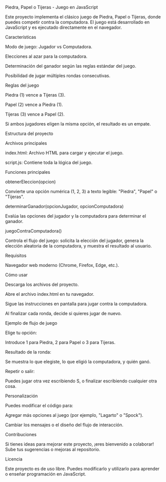 Piedra, Papel o Tijeras - Juego en JavaScript

Este proyecto implementa el clásico juego de Piedra, Papel o Tijeras, donde puedes competir contra la computadora. El juego está desarrollado en JavaScript y es ejecutado directamente en el navegador.

Características

Modo de juego: Jugador vs Computadora.

Elecciones al azar para la computadora.

Determinación del ganador según las reglas estándar del juego.

Posibilidad de jugar múltiples rondas consecutivas.

Reglas del juego

Piedra (1) vence a Tijeras (3).

Papel (2) vence a Piedra (1).

Tijeras (3) vence a Papel (2).

Si ambos jugadores eligen la misma opción, el resultado es un empate.

Estructura del proyecto

Archivos principales

index.html: Archivo HTML para cargar y ejecutar el juego.

script.js: Contiene toda la lógica del juego.

Funciones principales

obtenerEleccion(opcion)

Convierte una opción numérica (1, 2, 3) a texto legible: "Piedra", "Papel" o "Tijeras".

determinarGanador(opcionJugador, opcionComputadora)

Evalúa las opciones del jugador y la computadora para determinar el ganador.

juegoContraComputadora()

Controla el flujo del juego: solicita la elección del jugador, genera la elección aleatoria de la computadora, y muestra el resultado al usuario.

Requisitos

Navegador web moderno (Chrome, Firefox, Edge, etc.).

Cómo usar

Descarga los archivos del proyecto.

Abre el archivo index.html en tu navegador.

Sigue las instrucciones en pantalla para jugar contra la computadora.

Al finalizar cada ronda, decide si quieres jugar de nuevo.

Ejemplo de flujo de juego

Elige tu opción:

Introduce 1 para Piedra, 2 para Papel o 3 para Tijeras.

Resultado de la ronda:

Se muestra lo que elegiste, lo que eligió la computadora, y quién ganó.

Repetir o salir:

Puedes jugar otra vez escribiendo S, o finalizar escribiendo cualquier otra cosa.

Personalización

Puedes modificar el código para:

Agregar más opciones al juego (por ejemplo, "Lagarto" o "Spock").

Cambiar los mensajes o el diseño del flujo de interacción.

Contribuciones

Si tienes ideas para mejorar este proyecto, ¡eres bienvenido a colaborar! Sube tus sugerencias o mejoras al repositorio.

Licencia

Este proyecto es de uso libre. Puedes modificarlo y utilizarlo para aprender o enseñar programación en JavaScript.

